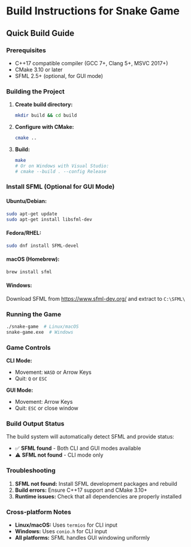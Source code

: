 # Build Instructions for Snake Game

## Quick Build Guide

### Prerequisites
- C++17 compatible compiler (GCC 7+, Clang 5+, MSVC 2017+)
- CMake 3.10 or later
- SFML 2.5+ (optional, for GUI mode)

### Building the Project

1. **Create build directory:**
   ```bash
   mkdir build && cd build
   ```

2. **Configure with CMake:**
   ```bash
   cmake ..
   ```

3. **Build:**
   ```bash
   make
   # Or on Windows with Visual Studio:
   # cmake --build . --config Release
   ```

### Install SFML (Optional for GUI Mode)

#### Ubuntu/Debian:
```bash
sudo apt-get update
sudo apt-get install libsfml-dev
```

#### Fedora/RHEL:
```bash
sudo dnf install SFML-devel
```

#### macOS (Homebrew):
```bash
brew install sfml
```

#### Windows:
Download SFML from https://www.sfml-dev.org/ and extract to `C:\SFML\`

### Running the Game

```bash
./snake-game  # Linux/macOS
snake-game.exe  # Windows
```

### Game Controls

**CLI Mode:**
- Movement: `WASD` or Arrow Keys
- Quit: `Q` or `ESC`

**GUI Mode:**
- Movement: Arrow Keys
- Quit: `ESC` or close window

### Build Output Status

The build system will automatically detect SFML and provide status:
- ✅ **SFML found** - Both CLI and GUI modes available
- ⚠️  **SFML not found** - CLI mode only

### Troubleshooting

1. **SFML not found:** Install SFML development packages and rebuild
2. **Build errors:** Ensure C++17 support and CMake 3.10+
3. **Runtime issues:** Check that all dependencies are properly installed

### Cross-platform Notes

- **Linux/macOS:** Uses `termios` for CLI input
- **Windows:** Uses `conio.h` for CLI input
- **All platforms:** SFML handles GUI windowing uniformly